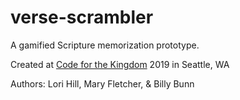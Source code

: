 # verse-scrambler
A gamified Scripture memorization prototype.

Created at [Code for the Kingdom](https://codeforthekingdom.org/) 2019 in Seattle, WA

Authors: Lori Hill, Mary Fletcher, & Billy Bunn
